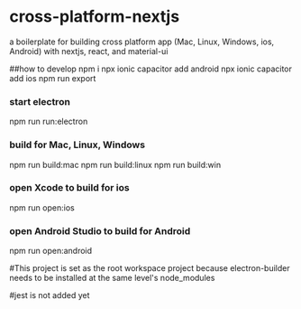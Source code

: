 # cross-platform-nextjs
a boilerplate for building cross platform app (Mac, Linux, Windows, ios, Android) with nextjs, react, and material-ui

##how to develop
npm i
npx ionic capacitor add android
npx ionic capacitor add ios
npm run export

### start electron
npm run run:electron

### build for Mac, Linux, Windows
npm run build:mac
npm run build:linux
npm run build:win

### open Xcode to build for ios
npm run open:ios

### open Android Studio to build for Android
npm run open:android

#This project is set as the root workspace project because electron-builder needs to be installed at the same level's node_modules

#jest is not added yet
